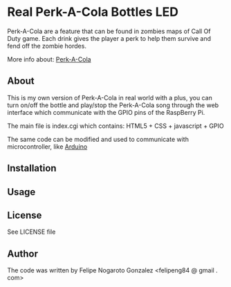 Real Perk-A-Cola Bottles LED
============================

Perk-A-Cola are a feature that can be found in zombies maps of Call Of Duty game.
Each drink gives the player a perk to help them survive and fend off the zombie
hordes.

More info about: [Perk-A-Cola](http://callofduty.wikia.com/wiki/Perk-a-Cola)

About
-----

This is my own version of Perk-A-Cola in real world with a plus, you can turn
on/off the bottle and play/stop the Perk-A-Cola song through the web interface
which communicate with the GPIO pins of the RaspBerry Pi.

The main file is index.cgi which contains: HTML5 + CSS + javascript + GPIO

The same code can be modified and used to communicate with microcontroller,
like [Arduino](http://www.arduino.cc)

Installation
------------

Usage
-----

License
-------

See LICENSE file

Author
------

The code was written by Felipe Nogaroto Gonzalez <felipeng84 @ gmail . com>
